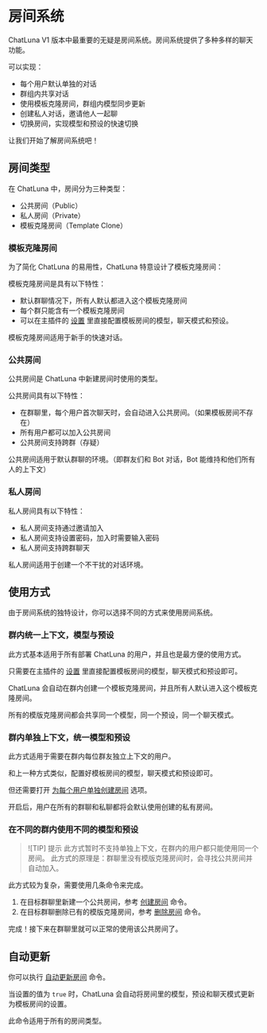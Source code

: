 # 房间系统

ChatLuna V1 版本中最重要的无疑是房间系统。房间系统提供了多种多样的聊天功能。

可以实现：

* 每个用户默认单独的对话
* 群组内共享对话
* 使用模板克隆房间，群组内模型同步更新
* 创建私人对话，邀请他人一起聊
* 切换房间，实现模型和预设的快速切换

让我们开始了解房间系统吧！

## 房间类型

在 ChatLuna 中，房间分为三种类型：

* 公共房间（Public）
* 私人房间（Private）
* 模板克隆房间（Template Clone）

### 模板克隆房间

为了简化 ChatLuna 的易用性，ChatLuna 特意设计了模板克隆房间：

模板克隆房间是具有以下特性：

* 默认群聊情况下，所有人默认都进入这个模板克隆房间
* 每个群只能含有一个模板克隆房间
* 可以在主插件的 [设置](../useful-configurations.md#模版房间选项) 里直接配置模板房间的模型，聊天模式和预设。

模板克隆房间适用于新手的快速对话。

### 公共房间

公共房间是 ChatLuna 中新建房间时使用的类型。

公共房间具有以下特性：

* 在群聊里，每个用户首次聊天时，会自动进入公共房间。（如果模板房间不存在）
* 所有用户都可以加入公共房间
* 公共房间支持跨群（存疑）

公共房间适用于默认群聊的环境。（即群友们和 Bot 对话，Bot 能维持和他们所有人的上下文）

### 私人房间

私人房间具有以下特性：

* 私人房间支持通过邀请加入
* 私人房间支持设置密码，加入时需要输入密码
* 私人房间支持跨群聊天

私人房间适用于创建一个不干扰的对话环境。

## 使用方式

由于房间系统的独特设计，你可以选择不同的方式来使用房间系统。

### 群内统一上下文，模型与预设 <Badge text="推荐" type="tip" vertical="middle" />

此方式基本适用于所有部署 ChatLuna 的用户，并且也是最方便的使用方式。

只需要在主插件的 [设置](../useful-configurations.md#模版房间选项) 里直接配置模板房间的模型，聊天模式和预设即可。

ChatLuna 会自动在群内创建一个模板克隆房间，并且所有人默认进入这个模板克隆房间。

所有的模版克隆房间都会共享同一个模型，同一个预设，同一个聊天模式。

### 群内单独上下文，统一模型和预设

此方式适用于需要在群内每位群友独立上下文的用户。

和上一种方式类似，配置好模板房间的模型，聊天模式和预设即可。

但还需要打开 [为每个用户单独创建房间](../useful-configurations.md#autocreateroomfromuser) 选项。

开启后，用户在所有的群聊和私聊都将会默认使用创建的私有房间。

### 在不同的群内使用不同的模型和预设

> ![TIP] 提示
> 此方式暂时不支持单独上下文，在群内的用户都只能使用同一个房间。
> 此方式的原理是：群聊里没有模版克隆房间时，会寻找公共房间并自动加入。

此方式较为复杂，需要使用几条命令来完成。

1. 在目标群聊里新建一个公共房间，参考 [创建房间](../useful-commands.md#创建房间) 命令。
2. 在目标群聊删除已有的模版克隆房间，参考 [删除房间](../useful-commands.md#删除房间) 命令。

完成！接下来在群聊里就可以正常的使用该公共房间了。

## 自动更新

你可以执行 [自动更新房间](../useful-commands.md#设置自动更新) 命令。

当设置的值为 `true` 时，ChatLuna 会自动将房间里的模型，预设和聊天模式更新为模板房间的设置。

此命令适用于所有的房间类型。
